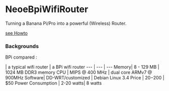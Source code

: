 NeoeBpiWifiRouter
=================

Turning a Banana Pi/Pro into a powerful (Wireless) Router.

[see Howto](https://github.com/neoedmund/NeoeBpiWifiRouter/wiki/Howto)



### Backgrounds

BPi compared :

  | a typical wifi router | a BPi wifi router 
--- | --- | ---
Memory|  8 - 129 MB | 1024 MB DDR3 memory
CPU | MIPS @ 400 MHz | dual core ARMv7 @ 900MHz
Software| DD-WRT/customized | Debian Linux 3.4
Price | $20-$200 | $50
Power Consumption | 2-20 watts| 8 watts
